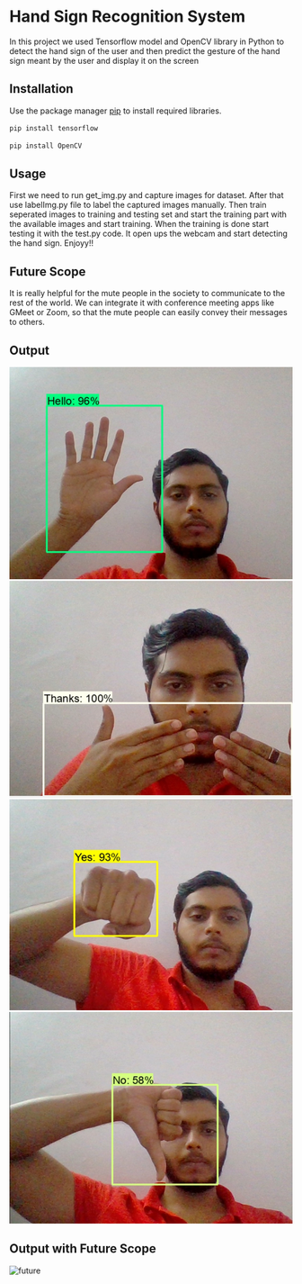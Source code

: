 # Hand Sign Recognition System

In this project we used Tensorflow model and OpenCV library in Python to detect the hand sign of the user and then predict the gesture of the hand sign meant by the user and display it on the screen

## Installation

Use the package manager [pip](https://pip.pypa.io/en/stable/) to install required libraries.

```bash
pip install tensorflow
```
```bash
pip install OpenCV
```


## Usage
First we need to run get_img.py and capture images for dataset. After that use labelImg.py file to label the captured images manually. Then train seperated images to training and testing set and start the training part with the available images and start training. When the training is done start testing it with the test.py code. It open ups the webcam and start detecting the hand sign. Enjoyy!!

## Future Scope
It is really helpful for the mute people in the society to communicate to the rest of the world. We can integrate it with conference meeting apps like GMeet or Zoom, so that the mute people can easily convey their messages to others.

## Output
<img title="Hello" alt="hello" src="/hello.jpeg">
<img title="iloveyou" alt="iloveyou" src="/iloveyou.jpeg">
<img title="yes" alt="yes" src="/yes.jpeg">
<img title="no" alt="no" src="/no.jpeg">


## Output with Future Scope
<img title="future" alt="future" src="/future.jpeg">

